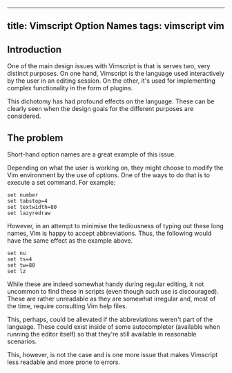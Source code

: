 ----
title: Vimscript Option Names
tags: vimscript vim
----


## Introduction

One of the main design issues with Vimscript is that is serves two, very distinct purposes. On one hand, Vimscript is the language used interactively by the user in an editing session. On the other, it's used for implementing complex functionality in the form of plugins.

This dichotomy has had profound effects on the language. These can be clearly seen when the design goals for the different purposes are considered.


## The problem

Short-hand option names are a great example of this issue.

Depending on what the user is working on, they might choose to modify the Vim environment by the use of options. One of the ways to do that is to execute a set command. For example:

    set number
    set tabstop=4
    set textwidth=80
    set lazyredraw

However, in an attempt to minimise the tediousness of typing out these long names, Vim is happy to accept abbreviations. Thus, the following would have the same effect as the example above.

    set nu
    set ts=4
    set tw=80
    set lz

While these are indeed somewhat handy during regular editing, it not uncommon to find these in scripts (even though such use is discouraged). These are rather unreadable as they are somewhat irregular and, most of the time, require consulting Vim help files.

This, perhaps, could be allevated if the abbreviations weren't part of the language. These could exist inside of some autocompleter (available when running the editor itself) so that they're still available in reasonable scenarios.

This, however, is not the case and is one more issue that makes Vimscript less readable and more prone to errors.
